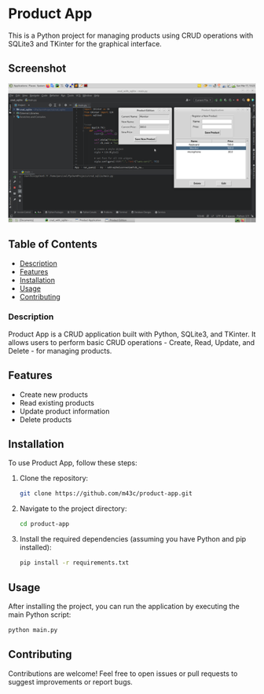 # Product App

This is a Python project for managing products using CRUD operations with
SQLite3 and TKinter for the graphical interface.

## Screenshot

![App](https://github.com/m43c/product-app/blob/main/product%20manager.png?raw=true)

## Table of Contents

- [Description](#description)
- [Features](#features)
- [Installation](#installation)
- [Usage](#usage)
- [Contributing](#contributing)

### Description

Product App is a CRUD application built with Python, SQLite3, and TKinter. It
allows users to perform basic CRUD operations - Create, Read, Update, and
Delete - for managing products.

## Features

- Create new products
- Read existing products
- Update product information
- Delete products

## Installation

To use Product App, follow these steps:

1. Clone the repository:
    ```bash
    git clone https://github.com/m43c/product-app.git
    ```
2. Navigate to the project directory:
    ```bash
    cd product-app
    ```
3. Install the required dependencies (assuming you have Python and pip
   installed):
    ```bash
    pip install -r requirements.txt
    ```

## Usage

After installing the project, you can run the application by executing the main
Python script:

  ```bash
  python main.py
  ```

## Contributing

Contributions are welcome! Feel free to open issues or pull requests to suggest
improvements or report bugs.


